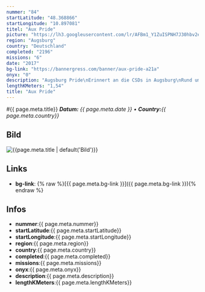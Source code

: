 ```yaml
---
nummer: "84"
startLatitude: "48.368866"
startLongitude: "10.897081"
titel: "Aux Pride"
picture: "https://lh3.googleusercontent.com/lr/AFBm1_Y1ZuISPNH7J30hbv2eMIXQLQ0GmPTvwokJFBLaKez4HfZydWsM_2ya83eYgZj1jdbH_d_0UFYHe_Gkp-5Zf4qjD7SXH5GwvC0MdQE-jeWKzSwBSk_8A7QOErDI01LsEFNURjKlqhSYhL3RU7HzEVTaHUmNltYDyyJHeWoVrJGvFtOBnRYEA4BhVdYbUUSfVWHZgPlVcVVzvw18KhLy41Ov5RWOCCgVk5tZ3lmuKwbm70Awb35vcIMSBwGWJt6_QgSaAFGuRueX0emM3vZNDTw-nJXdLqEh5xXndfpqpwv62ZGEDM2a8QhabmmiTHxrlhCMl_0i8rG6cOK8qzeXX_2i3qdB0GqCK1sNHMM-uRuEDxOsNq9yGz1wSrCtubN4f7w-mc89oDjSZhTJOlJQCQSZREdnpi3IXCSh7qG7lSR-cSMI9YsLM-Hx4X7GGbb5m9LNr4ZUwe9aXqBxIF2x8I6DA-MJRpdjdUFsldAgBv1FCiW5AaYLh1g8wWjK7ThHeAIgPu4ggLbv6sedDK1X7-WOFshKVD1BCH5KzQwfrMBg_nm93WCq1X9ErnOXE5hyc4kzH-YXzeq2TkZ6FoqtcxT9uSO1Pju7tGLexMoSlSiBhXdP2URkGxS3m6mEocxh5ci01fPrRVcxJs81AbT2DR7Mjq4AWYykNsT-728lmJv_RFwTmWZTj6hIpCFHDX5h7aoZorrXxPa8i3hi4kOF40P-r_yXuofPoXjlOPe4tV3_UrrG1Kae_SARN0glaACW5GCo82KYh2yFNWuUJ5WhVgwW2lNXdjg2Ili1TKPK7_SKA2mnAB3q9SnN6gKeb7MlzxszxnLFghCToIeLgZT5PVBxmKQvK0zGXPUk"
region: "Augsburg"
country: "Deutschland"
completed: "2196"
missions: "6"
date: "2017"
bg-link: "https://bannergress.com/banner/aux-pride-a21a"
onyx: "0"
description: "Augsburg Pride\nErinnert an die CSDs in Augsburg\nRund um die bisherigen Veranstaltunsorte"
lengthKMeters: "1,54"
title: "Aux Pride"
---
```


#{{ page.meta.title}}
_**Datum:** {{ page.meta.date }} • **Country:**{{ page.meta.country}}_

## Bild
![{{page.meta.title | default('Bild')}}]({{page.meta.picture}})

## Links
- **bg-link**: {% raw %}[{{ page.meta.bg-link }}]({{ page.meta.bg-link }}){% endraw %}

## Infos
- **nummer**:{{ page.meta.nummer}}
- **startLatitude**:{{ page.meta.startLatitude}}
- **startLongitude**:{{ page.meta.startLongitude}}
- **region**:{{ page.meta.region}}
- **country**:{{ page.meta.country}}
- **completed**:{{ page.meta.completed}}
- **missions**:{{ page.meta.missions}}
- **onyx**:{{ page.meta.onyx}}
- **description**:{{ page.meta.description}}
- **lengthKMeters**:{{ page.meta.lengthKMeters}}

